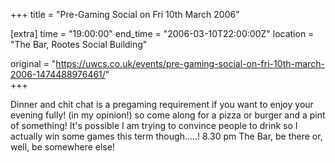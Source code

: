 +++
title = "Pre-Gaming Social on Fri 10th March 2006"

[extra]
time = "19:00:00"
end_time = "2006-03-10T22:00:00Z"
location = "The Bar, Rootes Social Building"

original = "https://uwcs.co.uk/events/pre-gaming-social-on-fri-10th-march-2006-1474488976461/"    
+++

Dinner and chit chat is a pregaming requirement if you want to enjoy your evening fully\! (in my opinion\!) so come along for a pizza or burger and a pint of something\! It's possible I am trying to convince people to drink so I actually win some games this term though.....\! 8.30 pm The Bar, be there or, well, be somewhere else\!

